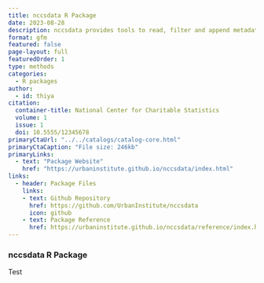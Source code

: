 ```yaml
---
title: nccsdata R Package
date: 2023-08-28
description: nccsdata provides tools to read, filter and append metadata to publicly available NCCS Core and BMF data sets.
format: gfm
featured: false
page-layout: full
featuredOrder: 1
type: methods
categories:
  - R packages
author:
  - id: thiya
citation: 
  container-title: National Center for Charitable Statistics
  volume: 1
  issue: 1
  doi: 10.5555/12345678
primaryCtaUrl: "../../catalogs/catalog-core.html"
primaryCtaCaption: "File size: 246kb"
primaryLinks:
  - text: "Package Website"
    href: "https://urbaninstitute.github.io/nccsdata/index.html"
links:
  - header: Package Files
    links:
    - text: Github Repository
      href: https://github.com/UrbanInstitute/nccsdata
      icon: github
    - text: Package Reference
      href: https://urbaninstitute.github.io/nccsdata/reference/index.html
---
```


### nccsdata R Package

Test
